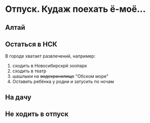 # Отпуск. Кудаж поехать ё-моё...

## Алтай

## Остаться в НСК
В городе хватает развлечений, например:
1. сходить в Новосибирскрй зоопарк
2. сходить в театр
3. шашлыки на ~~водохранилище~~ "Обском море"
4. Оставить ребёнка у родни и затусить по ночам 
## На дачу

## Не ходить в отпуск